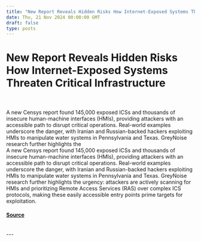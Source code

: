 ```yaml
---
title: "New Report Reveals Hidden Risks How Internet-Exposed Systems Threaten Critical Infrastructure"
date: Thu, 21 Nov 2024 00:00:00 GMT
draft: false
type: posts
---
```

# New Report Reveals Hidden Risks How Internet-Exposed Systems Threaten Critical Infrastructure

<br/>

<br/>
A new Censys report found 145,000 exposed ICSs and thousands of insecure human-machine interfaces (HMIs), providing attackers with an accessible path to disrupt critical operations. Real-world examples underscore the danger, with Iranian and Russian-backed hackers exploiting HMIs to manipulate water systems in Pennsylvania and Texas. GreyNoise research further highlights the
<br/>
A new Censys report found 145,000 exposed ICSs and thousands of insecure human-machine interfaces (HMIs), providing attackers with an accessible path to disrupt critical operations. Real-world examples underscore the danger, with Iranian and Russian-backed hackers exploiting HMIs to manipulate water systems in Pennsylvania and Texas. GreyNoise research further highlights the urgency: attackers are actively scanning for HMIs and prioritizing Remote Access Services (RAS) over complex ICS protocols, making these easily accessible entry points prime targets for exploitation.

#### [Source](https://www.greynoise.io/blog/new-report-reveals-hidden-risks-how-internet-exposed-systems-threaten-critical-infrastructure)

<br/>
---
